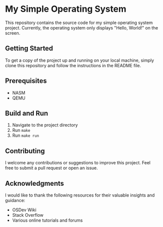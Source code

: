 # My Simple Operating System

This repository contains the source code for my simple operating system project. Currently, the operating system only displays "Hello, World!" on the screen.

## Getting Started
To get a copy of the project up and running on your local machine, simply clone this repository and follow the instructions in the README file.

## Prerequisites
- NASM
- QEMU

## Build and Run
1. Navigate to the project directory
2. Run `make`
3. Run `make run`

## Contributing
I welcome any contributions or suggestions to improve this project. Feel free to submit a pull request or open an issue.

## Acknowledgments
I would like to thank the following resources for their valuable insights and guidance:
- OSDev Wiki
- Stack Overflow
- Various online tutorials and forums

